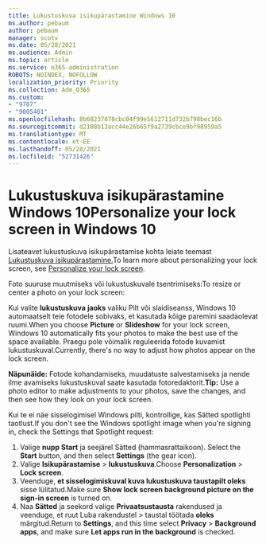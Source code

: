 ```yaml
---
title: Lukustuskuva isikupärastamine Windows 10
ms.author: pebaum
author: pebaum
manager: scotv
ms.date: 05/28/2021
ms.audience: Admin
ms.topic: article
ms.service: o365-administration
ROBOTS: NOINDEX, NOFOLLOW
localization_priority: Priority
ms.collection: Adm_O365
ms.custom:
- "9787"
- "9005401"
ms.openlocfilehash: 8b68237078cbc04f99e5612711d732b798bec16b
ms.sourcegitcommit: d2108b13acc44e26b65f9a2739cbce9bf98959a5
ms.translationtype: MT
ms.contentlocale: et-EE
ms.lasthandoff: 05/28/2021
ms.locfileid: "52731426"
---
```

# <a name="personalize-your-lock-screen-in-windows-10"></a><span data-ttu-id="84357-102">Lukustuskuva isikupärastamine Windows 10</span><span class="sxs-lookup"><span data-stu-id="84357-102">Personalize your lock screen in Windows 10</span></span>

<span data-ttu-id="84357-103">Lisateavet lukustuskuva isikupärastamise kohta leiate teemast [Lukustuskuva isikupärastamine.](https://support.microsoft.com/windows/personalize-your-lock-screen-81dab9b0-35cf-887c-84a0-6de8ef72bea0)</span><span class="sxs-lookup"><span data-stu-id="84357-103">To learn more about personalizing your lock screen, see [Personalize your lock screen](https://support.microsoft.com/windows/personalize-your-lock-screen-81dab9b0-35cf-887c-84a0-6de8ef72bea0).</span></span>

<span data-ttu-id="84357-104">Foto suuruse muutmiseks või lukustuskuvale tsentrimiseks:</span><span class="sxs-lookup"><span data-stu-id="84357-104">To resize or center a photo on your lock screen:</span></span>

<span data-ttu-id="84357-105">Kui valite **lukustuskuva** **jaoks** valiku Pilt või slaidiseanss, Windows 10 automaatselt teie fotodele sobivaks, et kasutada kõige paremini saadaolevat ruumi.</span><span class="sxs-lookup"><span data-stu-id="84357-105">When you choose **Picture** or **Slideshow** for your lock screen, Windows 10 automatically fits your photos to make the best use of the space available.</span></span> <span data-ttu-id="84357-106">Praegu pole võimalik reguleerida fotode kuvamist lukustuskuval.</span><span class="sxs-lookup"><span data-stu-id="84357-106">Currently, there's no way to adjust how photos appear on the lock screen.</span></span>

<span data-ttu-id="84357-107">**Näpunäide:** Fotode kohandamiseks, muudatuste salvestamiseks ja nende ilme avamiseks lukustuskuval saate kasutada fotoredaktorit.</span><span class="sxs-lookup"><span data-stu-id="84357-107">**Tip:** Use a photo editor to make adjustments to your photos, save the changes, and then see how they look on your lock screen.</span></span>

<span data-ttu-id="84357-108">Kui te ei näe sisselogimisel Windows pilti, kontrollige, kas Sätted spotlighti taotlust.</span><span class="sxs-lookup"><span data-stu-id="84357-108">If you don't see the Windows spotlight image when you're signing in, check the Settings that Spotlight request:</span></span> 

1. <span data-ttu-id="84357-109">Valige **nupp Start** ja seejärel Sätted (hammasrattaikoon). </span><span class="sxs-lookup"><span data-stu-id="84357-109">Select the **Start** button, and then select **Settings** (the gear icon).</span></span>
1. <span data-ttu-id="84357-110">Valige **Isikupärastamise**  >  **lukustuskuva**.</span><span class="sxs-lookup"><span data-stu-id="84357-110">Choose **Personalization** > **Lock screen**.</span></span>
1. <span data-ttu-id="84357-111">Veenduge, **et sisselogimiskuval kuva lukustuskuva taustapilt oleks** sisse lülitatud.</span><span class="sxs-lookup"><span data-stu-id="84357-111">Make sure **Show lock screen background picture on the sign-in screen** is turned on.</span></span>
1. <span data-ttu-id="84357-112">Naa **Sätted** ja seekord valige **Privaatsustausta** rakendused ja veenduge, et ruut Luba rakendustel  >  taustal töötada **oleks** märgitud.</span><span class="sxs-lookup"><span data-stu-id="84357-112">Return to **Settings**, and this time select **Privacy** > **Background apps**, and make sure **Let apps run in the background** is checked.</span></span>